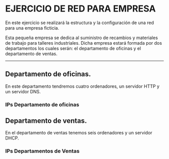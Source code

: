 # EJERCICIO DE RED PARA EMPRESA

En este ejercicio se realizará la estructura y la configuración de una red para una empresa ficticia.

Esta pequeña empresa se dedica al suministro de recambios y materiales de trabajo para talleres industriales. Dicha empresa estará formada por dos departamentos los cuales serán: el departamento de oficinas y el departamento de ventas.

---

## Departamento de oficinas.

En este departamento tendremos cuatro ordenadores, un servidor HTTP y un servidor DNS.



### IPs Departamento de oficinas







## Departamento de ventas.

En el departamento de ventas tenemos seis ordenadores y un servidor DHCP.



### IPs Departamentos de Ventas





